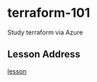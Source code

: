 # terraform-101
Study terraform via Azure
## Lesson Address
[lesson](https://www.youtube.com/watch?v=V4waklkBC38)
